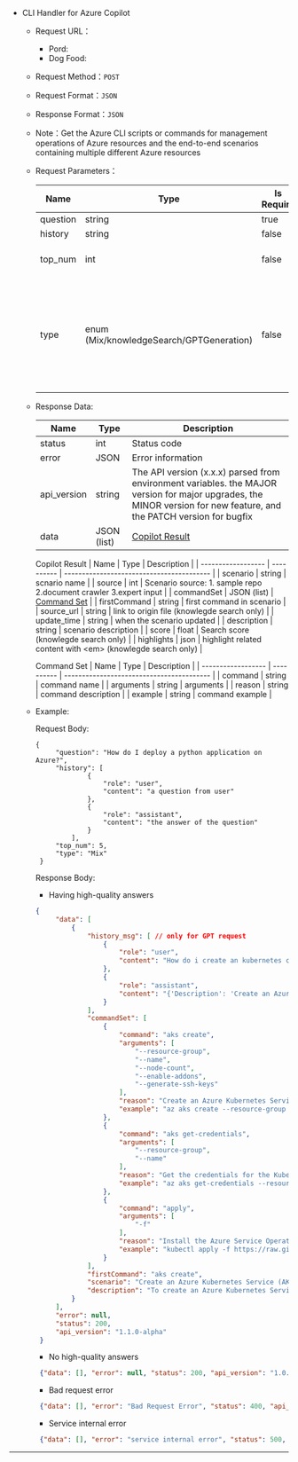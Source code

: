 
* <span id = "Copilot">CLI Handler for Azure Copilot</span>

    * Request URL：
      - Pord: <Update later>
      - Dog Food: <Update later>

    * Request Method：`POST`

    * Request Format：`JSON`

    * Response Format：`JSON`

    * Note：Get the Azure CLI scripts or commands for management operations of Azure resources and the end-to-end scenarios containing multiple different Azure resources

    * Request Parameters：

        | Name    | Type          | Is Require | Default value | Description                                          | Notes     |
        | ------- | ------------- | ---------- | ------------- | ---------------------------------------------------- | --------- |
        | question | string       | true       | -             | Customer questions                                   | -         |
        | history  | string       | false      | -             | Chat history                                         | -         |
        | top_num  | int          | false      | 5             | The maximum number of search results                 | -         |
        | type     | enum (Mix/knowledgeSearch/GPTGeneration) | false      | Mix | The service type, the mix mode is to first calls "knowledgeSearch". If "knowledgeSearch" does not meet expectations, it will fall back to "GPTGeneration" | Under normal circumstances, it is not recommended to send this parameter, as our server will control the service type by default         |

    * Response Data:

        | Name         | Type         | Description                               |
        |--------------|--------------| ----------------------------------------- |
        | status       | int          | Status code                               |
        | error        | JSON         | Error information                         |
        | api_version  | string       | The API version (x.x.x) parsed from environment variables. the MAJOR version for major upgrades, the MINOR version for new feature, and the PATCH version for bugfix |
        | data         | JSON (list)  | [Copilot Result](#copilot_result)           |

        <span id = "copilot_result">Copilot Result</span>
        | Name               | Type       | Description                               |
        | ------------------ | ---------- | ----------------------------------------- |
        | scenario           | string     | scnario name                              |
        | source             | int        | Scenario source: 1. sample repo 2.document crawler 3.expert input |
        | commandSet         | JSON (list) | [Command Set](#command_set)              |
        | firstCommand       | string     | first command in scenario                 |
        | source_url         | string     | link to origin file (knowlegde search only) |
        | update_time        | string     | when the scenario updated                 |
        | description        | string     | scenario description                      |
        | score              | float      | Search score (knowlegde search only)                              |
        | highlights         | json       | highlight related content with &lt;em&gt; (knowlegde search only) |
  
        <span id = "command_set">Command Set</span>
        | Name               | Type       | Description                               |
        | ------------------ | ---------- | ----------------------------------------- |
        | command            | string     | command name                              |
        | arguments          | string     | arguments                                 |
        | reason             | string     | command description                       |
        | example            | string     | command example                           |

    * Example:

        Request Body:
        ```http
        {
             "question": "How do I deploy a python application on Azure?",
             "history": [
                     {
                         "role": "user",
                         "content": "a question from user"
                     },
                     {
                         "role": "assistant",
                         "content": "the answer of the question"
                     }
                 ],
             "top_num": 5,
             "type": "Mix"
         }
        ```

        Response Body:
        - Having high-quality answers
        ```json
        {
             "data": [
                 {
                     "history_msg": [ // only for GPT request
                         {
                             "role": "user", 
                             "content": "How do i create an kubernetes cluster with service mesh using Azure CLI"
                         }, 
                         {
                             "role": "assistant", 
                             "content": "{'Description': 'Create an Azure Kubernetes Service (AKS) cluster and install the Azure Service Operator', 'CommandSet': [{'command': 'aks create', 'arguments': ['--resource-group', '--name', '--node-count', '--enable-addons', '--generate-ssh-keys'], 'reason': 'Create an Azure Kubernetes Service (AKS) cluster.', 'example': 'az aks create --resource-group chatgpt-ResourceGroup-123456 --name chatgpt-AKS-123456 --node-count 2 --enable-addons monitoring --generate-ssh-keys'}, {'command': 'aks get-credentials', 'arguments': ['--resource-group', '--name'], 'reason': 'Get the credentials for the Kubernetes cluster.', 'example': 'az aks get-credentials --resource-group chatgpt-ResourceGroup-123456 --name chatgpt-AKS-123456'}, {'command': 'apply', 'arguments': ['-f'], 'reason': 'Install the Azure Service Operator on the cluster.', 'example': 'kubectl apply -f https://raw.githubusercontent.com/Azure/azure-service-operator/master/charts/azure-service-operator/crds.yaml'}], 'Reason': 'To create an Azure Kubernetes Service (AKS) cluster and install the Azure Service Operator, you need to create the AKS cluster, get the credentials for the cluster, and then apply the Azure Service Operator.'}"
                         }
                     ], 
                     "commandSet": [
                         {
                             "command": "aks create", 
                             "arguments": [
                                 "--resource-group", 
                                 "--name", 
                                 "--node-count", 
                                 "--enable-addons", 
                                 "--generate-ssh-keys"
                             ], 
                             "reason": "Create an Azure Kubernetes Service (AKS) cluster.", 
                             "example": "az aks create --resource-group chatgpt-ResourceGroup-123456 --name chatgpt-AKS-123456 --node-count 2 --enable-addons monitoring --generate-ssh-keys"
                         }, 
                         {
                             "command": "aks get-credentials", 
                             "arguments": [
                                 "--resource-group", 
                                 "--name"
                             ], 
                             "reason": "Get the credentials for the Kubernetes cluster.", 
                             "example": "az aks get-credentials --resource-group chatgpt-ResourceGroup-123456 --name chatgpt-AKS-123456"
                         }, 
                         {
                             "command": "apply", 
                             "arguments": [
                                 "-f"
                             ], 
                             "reason": "Install the Azure Service Operator on the cluster.", 
                             "example": "kubectl apply -f https://raw.githubusercontent.com/Azure/azure-service-operator/master/charts/azure-service-operator/crds.yaml"
                         }
                     ], 
                     "firstCommand": "aks create", 
                     "scenario": "Create an Azure Kubernetes Service (AKS) cluster and install the Azure Service Operator", 
                     "description": "To create an Azure Kubernetes Service (AKS) cluster and install the Azure Service Operator, you need to create the AKS cluster, get the credentials for the cluster, and then apply the Azure Service Operator."
                 }
             ], 
             "error": null,
             "status": 200, 
             "api_version": "1.1.0-alpha"
         }
        ```

        - No high-quality answers
        ```json
         {"data": [], "error": null, "status": 200, "api_version": "1.0.0"}
        ```

        - Bad request error
        ```json
         {"data": [], "error": "Bad Request Error", "status": 400, "api_version": "1.0.0"}
        ```

        - Service internal error
        ```json
         {"data": [], "error": "service internal error", "status": 500, "api_version": "1.0.0"}
        ```

---
